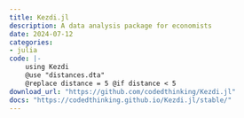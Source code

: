 ```yaml
---
title: Kezdi.jl
description: A data analysis package for economists
date: 2024-07-12
categories:
- julia
code: |-
    using Kezdi
    @use "distances.dta"
    @replace distance = 5 @if distance < 5
download_url: "https://github.com/codedthinking/Kezdi.jl"
docs: "https://codedthinking.github.io/Kezdi.jl/stable/"
---
```


